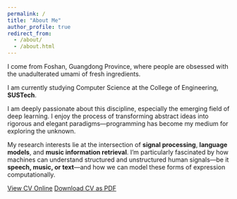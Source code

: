 ```yaml
---
permalink: /
title: "About Me"
author_profile: true
redirect_from: 
  - /about/
  - /about.html
---
```


I come from Foshan, Guangdong Province, where people are obsessed with the unadulterated umami of fresh ingredients.

I am currently studying Computer Science at the College of Engineering, **SUSTech**.

I am deeply passionate about this discipline, especially the emerging field of deep learning. I enjoy the process of transforming abstract ideas into rigorous and elegant paradigms—programming has become my medium for exploring the unknown.

My research interests lie at the intersection of **signal processing**, **language models**, and **music information retrieval**. I’m particularly fascinated by how machines can understand structured and unstructured human signals—be it **speech, music, or text**—and how we can model these forms of expression computationally.

<div class="cv-download-links">
  <a href="{{ base_path }}/cv-json/" class="btn btn--primary">View CV Online</a>
  <a href="{{ base_path }}/files/cv_langchuhuang.pdf" class="btn btn--inverse">Download CV as PDF</a>
</div>
